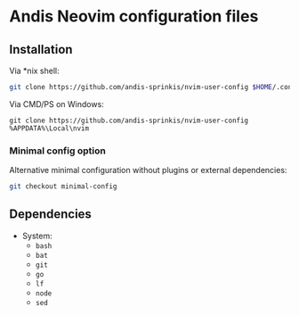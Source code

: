 # Andis Neovim configuration files

## Installation

Via \*nix shell:

```bash
git clone https://github.com/andis-sprinkis/nvim-user-config $HOME/.config/nvim
```

Via CMD/PS on Windows:

```dos
git clone https://github.com/andis-sprinkis/nvim-user-config %APPDATA%\Local\nvim
```

### Minimal config option

Alternative minimal configuration without plugins or external dependencies:

```bash
git checkout minimal-config
```

## Dependencies

- System:
  - `bash`
  - `bat`
  - `git`
  - `go`
  - `lf`
  - `node`
  - `sed`
